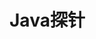 


# Java探针  
<!-- 
https://skywalking.apache.org/zh/2022-04-19-how-to-use-the-java-agent-injector/
-->


